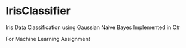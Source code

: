 # IrisClassifier
Iris Data Classification using Gaussian Naive Bayes
Implemented in C#

For Machine Learning Assignment